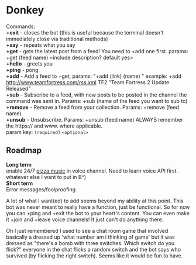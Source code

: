 Donkey
======

Commands:  
**+exit** - closes the bot (this is useful because the terminal doesn't immediately close via traditional methods)  
**+say** - repeats what you say  
**+get** - gets the latest post from a feed! You need to +add one first. params: +get (feed name) <include description? default yes>  
**+hello** - greets you  
**+ping** - pong  
**+add** - Add a feed to +get, params: "+add (link) (name) <only show posts titled:>" example: +add http://www.teamfortress.com/rss.xml TF2 "Team Fortress 2 Update Released"  
**+sub** - Subscribe to a feed, with new posts to be posted in the channel the command was sent in. Params: +sub (name of the feed you want to sub to)  
**+remove** - Remove a feed from your collection. Params: +remove (feed name)  
**+unsub** - Unsubscribe. Params: +unsub (feed name)
ALWAYS remember the https:// and www. where applicable.  
param key: `(required)` `<optional>`
  
Roadmap
-------
**Long term**  
enable 24/7 [pizza music](https://www.youtube.com/watch?v=XW0W7j04iRQ) in voice channel. Need to learn voice API first.  
whatever else I want to put in B^)  
**Short term**  
Error messages/foolproofing   

A lot of what I want(ed) to add seems beyond my ability at this point. This bot was never meant to really have a function, just be functional. So for now you can +ping and +exit the bot to your heart's content. You can even make it +join and +leave voice channels! It just can't do anything there.  

Oh I just remembered I used to see a chat room game that involved basically a dressed up 'what number am i thinking of game' but it was dressed as "there's a bomb with three switches. Which switch do you flick?" everyone in the chat flicks a random switch and the bot says who survived (by flicking the right switch). Seems like it would be fun to have.  